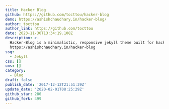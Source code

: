 ```yaml
---
title: Hacker Blog
github: https://github.com/tocttou/hacker-blog
demo: https://ashishchaudhary.in/hacker-blog/
author: tocttou
author_link: https://github.com/tocttou
date: 2023-11-30T13:34:19.108Z
description: >-
  Hacker-Blog is a minimalistic, responsive jekyll theme built for hackers.
  https://ashishchaudhary.in/hacker-blog
ssg:
  - Jekyll
css: []
cms: []
category:
  - Blog
draft: false
publish_date: '2017-12-12T21:51:39Z'
update_date: '2020-02-01T08:25:29Z'
github_star: 280
github_fork: 499
---
```

